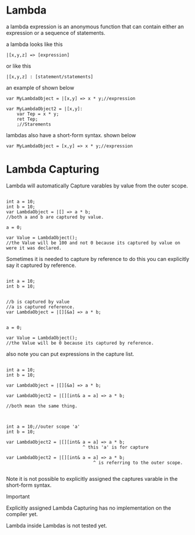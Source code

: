 # Lambda

a lambda expression is an anonymous function that can contain either an expression or a sequence of statements.

a lambda looks like this
```
|[x,y,z] => [expression]
```

or like this 

```
|[x,y,z] : [statement/statements]
```

an example of shown below

```
var MyLambdaObject = |[x,y] => x * y;//expression
    
var MyLambdaObject2 = |[x,y]:
    var Tep = x * y;
    ret Tep;
    ;//Starements

```

lambdas also have a short-form syntax. shown below
```
var MyLambdaObject = [x,y] => x * y;//expression
 ```

# Lambda Capturing
Lambda will automatically  Capture varables by value from the outer scope.
```

int a = 10;
int b = 10;
var LambdaObject = |[] => a * b;
//both a and b are captured by value.

a = 0;

var Value = LambdaObject();
//the Value will be 100 and not 0 because its captured by value on were it was declared.

```

Sometimes it is needed to capture by reference to do this you can explicitly say it captured by reference.

```

int a = 10;
int b = 10;


//b is captured by value
//a is captured reference.
var LambdaObject = |[][&a] => a * b;
    

a = 0;

var Value = LambdaObject();
//the Value will be 0 because its captured by reference.

```

also note you can put expressions in the capture list.

```

int a = 10;
int b = 10;

var LambdaObject = |[][&a] => a * b;

var LambdaObject2 = |[][int& a = a] => a * b;
                                
//both mean the same thing.
    
``` 

```

int a = 10;//outer scope 'a'
int b = 10;

var LambdaObject2 = |[][int& a = a] => a * b;
                             ^ this 'a' is for capture

var LambdaObject2 = |[][int& a = a] => a * b;
                                 ^ is referring to the outer scope.
                                     
``` 

Note it is not possible to explicitly assigned the captures varable in the short-form syntax.

>[!IMPORTANT]
>
>Explicitly assigned Lambda Capturing has no implementation on the compiler yet.
>
>Lambda inside Lambdas is not tested yet.
